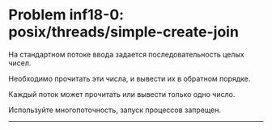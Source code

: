 **Problem inf18-0: posix/threads/simple-create-join**
=========================================================

На стандартном потоке ввода задается последовательность целых чисел.

Необходимо прочитать эти числа, и вывести их в обратном порядке.

Каждый поток может прочитать или вывести только одно число.

Используйте многопоточность, запуск процессов запрещен.

***
